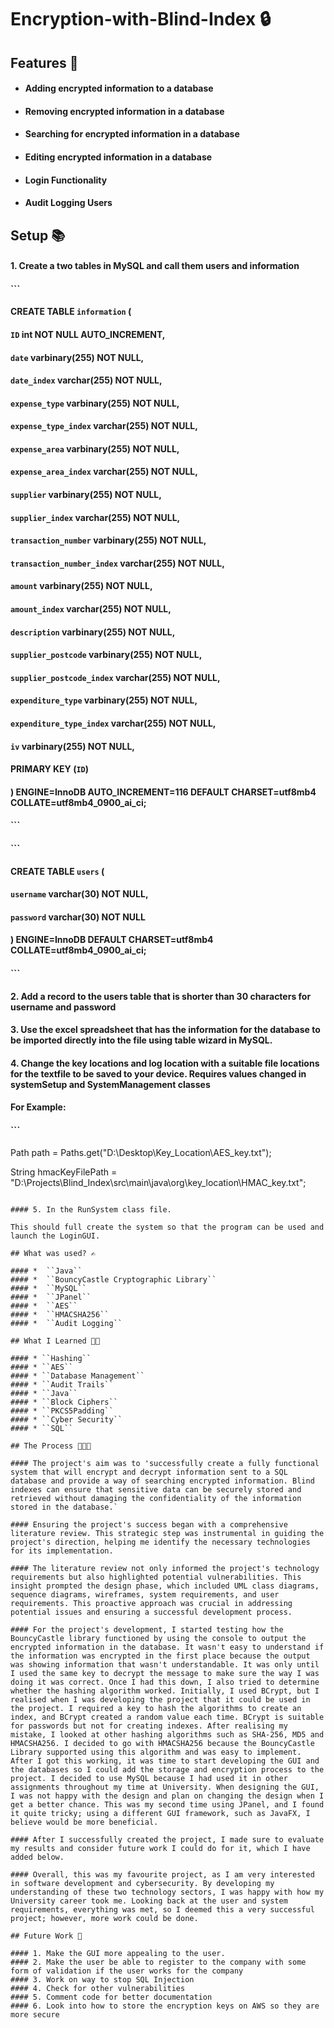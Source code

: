 # Encryption-with-Blind-Index 🔒

## Features 💯

* #### Adding encrypted information to a database
* #### Removing encrypted information in a database
* #### Searching for encrypted information in a database
* #### Editing encrypted information in a database
* #### Login Functionality
* #### Audit Logging Users

## Setup 📚

#### 1. Create a two tables in MySQL and call them users and information
#### ```
#### CREATE TABLE `information` (
####   `ID` int NOT NULL AUTO_INCREMENT,
####   `date` varbinary(255) NOT NULL,
####   `date_index` varchar(255) NOT NULL,
####   `expense_type` varbinary(255) NOT NULL,
####   `expense_type_index` varchar(255) NOT NULL,
####   `expense_area` varbinary(255) NOT NULL,
####   `expense_area_index` varchar(255) NOT NULL,
####   `supplier` varbinary(255) NOT NULL,
####   `supplier_index` varchar(255) NOT NULL,
####   `transaction_number` varbinary(255) NOT NULL,
####   `transaction_number_index` varchar(255) NOT NULL,
####   `amount` varbinary(255) NOT NULL,
####   `amount_index` varchar(255) NOT NULL,
####   `description` varbinary(255) NOT NULL,
####   `supplier_postcode` varbinary(255) NOT NULL,
####   `supplier_postcode_index` varchar(255) NOT NULL,
####   `expenditure_type` varbinary(255) NOT NULL,
####   `expenditure_type_index` varchar(255) NOT NULL,
####   `iv` varbinary(255) NOT NULL,
####   PRIMARY KEY (`ID`)
#### ) ENGINE=InnoDB AUTO_INCREMENT=116 DEFAULT CHARSET=utf8mb4 COLLATE=utf8mb4_0900_ai_ci;
#### ```
#### ```
#### CREATE TABLE `users` (
####   `username` varchar(30) NOT NULL,
####   `password` varchar(30) NOT NULL
#### ) ENGINE=InnoDB DEFAULT CHARSET=utf8mb4 COLLATE=utf8mb4_0900_ai_ci;
#### ```

#### 2. Add a record to the users table that is shorter than 30 characters for username and password

#### 3. Use the excel spreadsheet that has the information for the database to be imported directly into the file using table wizard in MySQL.

#### 4. Change the key locations and log location with a suitable file locations for the textfile to be saved to your device. Requires values changed in systemSetup and SystemManagement classes

#### For Example:

#### ```
Path path = Paths.get("D:\\Desktop\\Key_Location\\AES_key.txt");

String hmacKeyFilePath = "D:\\Projects\\Blind_Index\\src\\main\\java\\org\\key_location\\HMAC_key.txt";

```

#### 5. In the RunSystem class file. 

This should full create the system so that the program can be used and launch the LoginGUI.

## What was used? ✍️

#### *  ``Java``
#### *  ``BouncyCastle Cryptographic Library``
#### *  ``MySQL``
#### *  ``JPanel``
#### *  ``AES``
#### *  ``HMACSHA256``
#### *  ``Audit Logging``

## What I Learned 🧑‍🎓

#### * ``Hashing``
#### * ``AES``
#### * ``Database Management``
#### * ``Audit Trails``
#### * ``Java``
#### * ``Block Ciphers``
#### * ``PKCS5Padding``
#### * ``Cyber Security``
#### * ``SQL``

## The Process 👩🏽‍🍳  

#### The project's aim was to 'successfully create a fully functional system that will encrypt and decrypt information sent to a SQL database and provide a way of searching encrypted information. Blind indexes can ensure that sensitive data can be securely stored and retrieved without damaging the confidentiality of the information stored in the database.`

#### Ensuring the project's success began with a comprehensive literature review. This strategic step was instrumental in guiding the project's direction, helping me identify the necessary technologies for its implementation.

#### The literature review not only informed the project's technology requirements but also highlighted potential vulnerabilities. This insight prompted the design phase, which included UML class diagrams, sequence diagrams, wireframes, system requirements, and user requirements. This proactive approach was crucial in addressing potential issues and ensuring a successful development process. 

#### For the project's development, I started testing how the BouncyCastle library functioned by using the console to output the encrypted information in the database. It wasn't easy to understand if the information was encrypted in the first place because the output was showing information that wasn't understandable. It was only until I used the same key to decrypt the message to make sure the way I was doing it was correct. Once I had this down, I also tried to determine whether the hashing algorithm worked. Initially, I used BCrypt, but I realised when I was developing the project that it could be used in the project. I required a key to hash the algorithms to create an index, and BCrypt created a random value each time. BCrypt is suitable for passwords but not for creating indexes. After realising my mistake, I looked at other hashing algorithms such as SHA-256, MD5 and HMACSHA256. I decided to go with HMACSHA256 because the BouncyCastle Library supported using this algorithm and was easy to implement. After I got this working, it was time to start developing the GUI and the databases so I could add the storage and encryption process to the project. I decided to use MySQL because I had used it in other assignments throughout my time at University. When designing the GUI, I was not happy with the design and plan on changing the design when I get a better chance. This was my second time using JPanel, and I found it quite tricky; using a different GUI framework, such as JavaFX, I believe would be more beneficial.  

#### After I successfully created the project, I made sure to evaluate my results and consider future work I could do for it, which I have added below. 

#### Overall, this was my favourite project, as I am very interested in software development and cybersecurity. By developing my understanding of these two technology sectors, I was happy with how my University career took me. Looking back at the user and system requirements, everything was met, so I deemed this a very successful project; however, more work could be done. 

## Future Work 🔮

#### 1. Make the GUI more appealing to the user.
#### 2. Make the user be able to register to the company with some form of validation if the user works for the company
#### 3. Work on way to stop SQL Injection 
#### 4. Check for other vulnerabilities
#### 5. Comment code for better documentation
#### 6. Look into how to store the encryption keys on AWS so they are more secure
